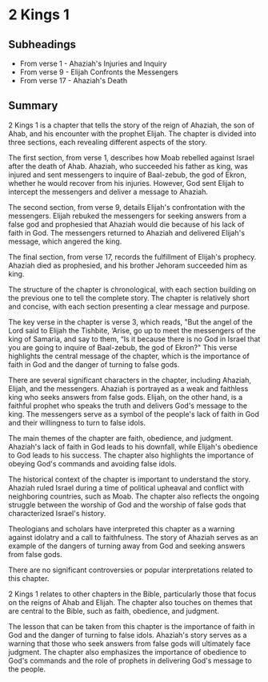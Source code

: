 # 2 Kings 1

## Subheadings

* From verse 1 - Ahaziah's Injuries and Inquiry
* From verse 9 - Elijah Confronts the Messengers
* From verse 17 - Ahaziah's Death

## Summary

2 Kings 1 is a chapter that tells the story of the reign of Ahaziah, the son of Ahab, and his encounter with the prophet Elijah. The chapter is divided into three sections, each revealing different aspects of the story.

The first section, from verse 1, describes how Moab rebelled against Israel after the death of Ahab. Ahaziah, who succeeded his father as king, was injured and sent messengers to inquire of Baal-zebub, the god of Ekron, whether he would recover from his injuries. However, God sent Elijah to intercept the messengers and deliver a message to Ahaziah.

The second section, from verse 9, details Elijah's confrontation with the messengers. Elijah rebuked the messengers for seeking answers from a false god and prophesied that Ahaziah would die because of his lack of faith in God. The messengers returned to Ahaziah and delivered Elijah's message, which angered the king.

The final section, from verse 17, records the fulfillment of Elijah's prophecy. Ahaziah died as prophesied, and his brother Jehoram succeeded him as king.

The structure of the chapter is chronological, with each section building on the previous one to tell the complete story. The chapter is relatively short and concise, with each section presenting a clear message and purpose.

The key verse in the chapter is verse 3, which reads, "But the angel of the Lord said to Elijah the Tishbite, ‘Arise, go up to meet the messengers of the king of Samaria, and say to them, “Is it because there is no God in Israel that you are going to inquire of Baal-zebub, the god of Ekron?" This verse highlights the central message of the chapter, which is the importance of faith in God and the danger of turning to false gods.

There are several significant characters in the chapter, including Ahaziah, Elijah, and the messengers. Ahaziah is portrayed as a weak and faithless king who seeks answers from false gods. Elijah, on the other hand, is a faithful prophet who speaks the truth and delivers God's message to the king. The messengers serve as a symbol of the people's lack of faith in God and their willingness to turn to false idols.

The main themes of the chapter are faith, obedience, and judgment. Ahaziah's lack of faith in God leads to his downfall, while Elijah's obedience to God leads to his success. The chapter also highlights the importance of obeying God's commands and avoiding false idols.

The historical context of the chapter is important to understand the story. Ahaziah ruled Israel during a time of political upheaval and conflict with neighboring countries, such as Moab. The chapter also reflects the ongoing struggle between the worship of God and the worship of false gods that characterized Israel's history.

Theologians and scholars have interpreted this chapter as a warning against idolatry and a call to faithfulness. The story of Ahaziah serves as an example of the dangers of turning away from God and seeking answers from false gods.

There are no significant controversies or popular interpretations related to this chapter.

2 Kings 1 relates to other chapters in the Bible, particularly those that focus on the reigns of Ahab and Elijah. The chapter also touches on themes that are central to the Bible, such as faith, obedience, and judgment.

The lesson that can be taken from this chapter is the importance of faith in God and the danger of turning to false idols. Ahaziah's story serves as a warning that those who seek answers from false gods will ultimately face judgment. The chapter also emphasizes the importance of obedience to God's commands and the role of prophets in delivering God's message to the people.